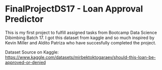 # FinalProjectDS17 - Loan Approval Predictor

This is my first project to fulfill assigned tasks from Bootcamp Data Science Dibimbing Batch 17. I got this dataset from kaggle and so much inspired by Kevin Miller and Aldito Patriza who have succesfully completed the project.

Dataset Source on Kaggle: https://www.kaggle.com/datasets/mirbektoktogaraev/should-this-loan-be-approved-or-denied
